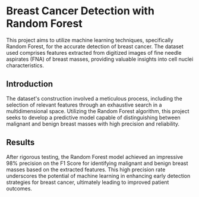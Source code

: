 # Breast Cancer Detection with Random Forest

This project aims to utilize machine learning techniques, specifically Random Forest, for the accurate detection of breast cancer. The dataset used comprises features extracted from digitized images of fine needle aspirates (FNA) of breast masses, providing valuable insights into cell nuclei characteristics.

## Introduction

The dataset's construction involved a meticulous process, including the selection of relevant features through an exhaustive search in a multidimensional space. Utilizing the Random Forest algorithm, this project seeks to develop a predictive model capable of distinguishing between malignant and benign breast masses with high precision and reliability.

## Results

After rigorous testing, the Random Forest model achieved an impressive 98% precision on the F1 Score for identifying malignant and benign breast masses based on the extracted features. This high precision rate underscores the potential of machine learning in enhancing early detection strategies for breast cancer, ultimately leading to improved patient outcomes.
